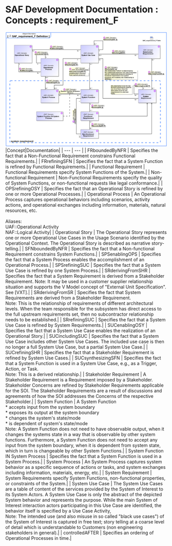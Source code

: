 # SAF Development Documentation : Concepts : requirement_F 
![SAF_requirement_F Definition.svg](./diagrams/SAF_requirement_F-Definition.svg)
|Concept|Documentation|
| --- | --- |
| FRboundedByNFR | Specifies the fact that a Non-Functional Requirement constrains Functional Requirements.|
| FRrefiningSFN | Specifies the fact that a System Function is refined by Functional Requirements.|
| Functional Requirement | Functional Requirements specify System Functions of the System.|
| Non-functional Requirement | Non-Functional Requirements specify the quality of System Functions, or non-functional requests like legal conformance.|
| OPSrefiningOSY | Specifies the fact that an Operational Story is refined by one or more Operational Processes.|
| Operational Process | An Operational Process captures operational behaviors including scenarios, activity actions, and operational exchanges including information, materials, natural resources, etc.<br><br>Aliases:<br>UAF::Operational Activity<br>NAF::Logical Activity|
| Operational Story | The Operational Story represents one or more Operational Use Cases in the Usage Scenario identified by the Operational Context. The Operational Story is described as narrative story-telling.|
| SFNboundedByNFR | Specifies the fact that a Non-functional Requirement constrains System Functions.|
| SPSenablingOPS | Specifies the fact that a System Process enables the accomplishment of an Operational Process.|
| SPSrefiningSUC | Specifies the fact that a System Use Case is refined by one System Process.|
| SRderivingFromSHR | Specifies the fact that a System Requirement is derived from a Stakeholder Requirement. Note: It may be used in a customer supplier relationship situation and supports the V Model concept of "External Unit Specification". See [VXT].|
| SRderivingFromSR | Specifies the fact that System Requirements are derived from a Stakeholder Requirement. <br>Note: This is the relationship of requirements of different architectural levels. When the team responsible for the subsystem has direct access to the full upstream requirements set, then no subcontractor relationship needs to be established.|
| SRrefiningSUC | Specifies the fact that a System Use Case is refined by System Requirements.|
| SUCenablingOSY | Specifies the fact that a System Use Case enables the realization of an Operational Story.|
| SUCincludingSUC | Specifies the fact that a System Use Case includes other System Use Cases. The included use case is then no longer a full System Use Case, but a partial System Use Case.|
| SUCrefiningSHR | Specifies the fact that a Stakeholder Requirement is refined by System Use Cases.|
| SUCsynthesizingSFN | Specifies the fact that a System Function is used in a System Use Case, e.g., as a Trigger, Action, or Task. <br>Note: This is a derived relationship.|
| Stakeholder Requirement | A Stakeholder Requirement is a Requirement imposed by a Stakeholder. Stakeholder Concerns are refined by Stakeholder Requirements applicable for the SOI. The Stakeholder Requirements are a result of discussions and agreements of how the SOI addresses the Concerns of the respective Stakeholder.|
| System Function | A System Function<br> * accepts input from the system boundary <br> * exposes its output at the system boundary<br> * changes the system's state/mode<br> * is dependent of system's state/mode<br>Note: A System Function does not need to have observable output, when it changes the systems state in a way that is observable by other system functions. Furthermore, a System Function does not need to accept any input from the system boundary, when it is dependent from system state, which in turn is changeable by other System Functions.|
| System Function IN System Process | Specifies the fact that a System Function is used in a System Process.|
| System Process | An System Process captures system behavior as a specific sequence of actions or tasks, and system exchanges including information, materials, energy, etc.|
| System Requirement | System Requirements specify System Functions, non-functional properties, or constraints of the System.|
| System Use Case | The System Use Cases are a table of content of the services provided by the System of Interest to its System Actors. A System Use Case is only the abstract of the depicted System behavior and represents the purpose. While the main System of Interest interaction actors participating in this Use Case are identified, the behavior itself is specified by a Use Case Activity, <br>Note: The intended use (and also misuse in so called "black use cases") of the System of Interest is captured in free text; story telling at a coarse level of detail which is understandable to Customers (non engineering stakeholders in general).|
| controlledAFTER | Specifies an ordering of Operational Processes in time.|
